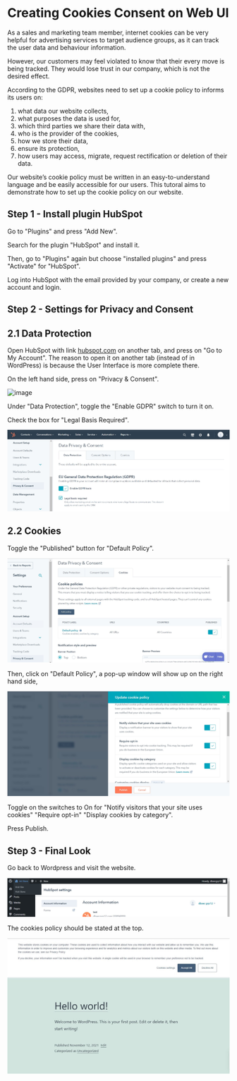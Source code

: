 # Creating Cookies Consent on Web UI
As a sales and marketing team member, internet cookies can be very helpful for advertising services to target audience groups, as it can track the user data and behaviour information. 

However, our customers may feel violated to know that their every move is being tracked. They would lose trust in our company, which is not the desired effect.

According to the GDPR, websites need to set up a cookie policy to informs its users on:
1) what data our website collects,
2) what purposes the data is used for,
3) which third parties we share their data with,
4) who is the provider of the cookies,
5) how we store their data,
6) ensure its protection,
7) how users may access, migrate, request rectification or deletion of their data. 

Our website’s cookie policy must be written in an easy-to-understand language and be easily accessible for our users. This tutoral aims to demonstrate how to set up the cookie policy on our website.

## Step 1 - Install plugin HubSpot
Go to "Plugins" and press "Add New".

Search for the plugin "HubSpot" and install it.

Then, go to "Plugins" again but choose "installed plugins" and press "Activate" for "HubSpot".

Log into HubSpot with the email provided by your company, or create a new account and login.

## Step 2 - Settings for Privacy and Consent
## 2.1 Data Protection
Open HubSpot with link [hubspot.com](hubspot.com) on another tab, and press on "Go to My Account". The reason to open it on another tab (instead of in WordPress) is because the User Interface is more complete there.

On the left hand side, press on "Privacy & Consent".

![image](./assets/ck_settings.jpeg)

Under "Data Protection", toggle the "Enable GDPR" switch to turn it on. 

Check the box for "Legal Basis Required".

![image](./assets/data_protection.jpg)

## 2.2 Cookies
Toggle the "Published" button for "Default Policy".

![image](./assets/published.jpg)

Then, click on "Default Policy", a pop-up window will show up on the right hand side, 

![image](./assets/popup.jpg)

Toggle on the switches to On for "Notify visitors that your site uses cookies" "Require opt-in" "Display cookies by category".

Press Publish.

## Step 3 - Final Look
Go back to Wordpress and visit the website.

![image](./assets/visitstore.jpg)

The cookies policy should be stated at the top.

![image](./assets/cookies.jpg)
